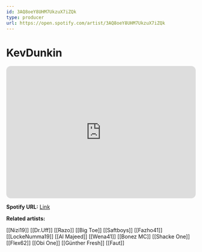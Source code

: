 ```yaml
---
id: 3AQ8oeY8UHM7UkzuX7iZQk
type: producer
url: https://open.spotify.com/artist/3AQ8oeY8UHM7UkzuX7iZQk
---
```

# KevDunkin

<iframe style="border-radius:12px" src="https://open.spotify.com/embed/artist/3AQ8oeY8UHM7UkzuX7iZQk" width="100%" height="352" frameBorder="0" allowfullscreen="" allow="autoplay; clipboard-write; encrypted-media; fullscreen; picture-in-picture" loading="lazy"></iframe>

**Spotify URL:** [Link](https://open.spotify.com/artist/3AQ8oeY8UHM7UkzuX7iZQk)

**Related artists:**

[[Nizi19]]
[[Dr.Uff]]
[[Razo]]
[[Big Toe]]
[[Saftboys]]
[[Fazho41]]
[[LockeNumma19]]
[[Al Majeed]]
[[Wena41]]
[[Bonez MC]]
[[Shacke One]]
[[Flex62]]
[[Obi One]]
[[Günther Fresh]]
[[Faut]]

